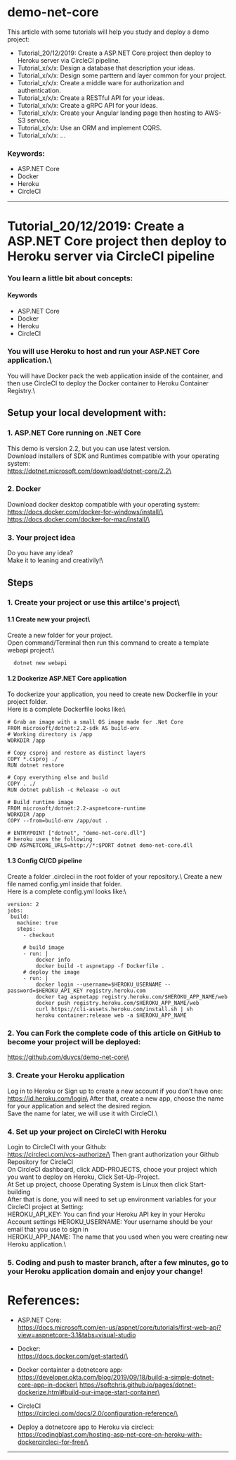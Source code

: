 # demo-net-core
This article with some tutorials will help you study and deploy a demo project:
- Tutorial_20/12/2019: Create a ASP.NET Core project then deploy to Heroku server via CircleCI pipeline.
- Tutorial_x/x/x: Design a database that description your ideas.
- Tutorial_x/x/x: Design some parttern and layer common for your project.
- Tutorial_x/x/x: Create a middle ware for authorization and authentication.
- Tutorial_x/x/x: Create a RESTful API for your ideas.
- Tutorial_x/x/x: Create a gRPC API for your ideas.
- Tutorial_x/x/x: Create your Angular landing page then hosting to AWS-S3 service.
- Tutorial_x/x/x: Use an ORM and implement CQRS.
- Tutorial_x/x/x: ...

### Keywords: 
- ASP.NET Core
- Docker
- Heroku
- CircleCI

---
# Tutorial_20/12/2019: Create a ASP.NET Core project then deploy to Heroku server via CircleCI pipeline

### You learn a little bit about concepts:
#### Keywords
- ASP.NET Core
- Docker
- Heroku
- CircleCI

### You will use Heroku to host and run your ASP.NET Core application.\
You will have Docker pack the web application inside of the container, and then use CircleCI to deploy the Docker container to Heroku Container Registry.\


## Setup your local development with:

### 1. ASP.NET Core running on .NET Core 
This demo is version 2.2, but you can use latest version.\
Download installers of SDK and Runtimes compatible with your operating system:\
https://dotnet.microsoft.com/download/dotnet-core/2.2\

### 2. Docker 
Download docker desktop compatible with your operating system:\
https://docs.docker.com/docker-for-windows/install/\
https://docs.docker.com/docker-for-mac/install/\

### 3. Your project idea
Do you have any idea?\
Make it to leaning and creativily!\

## Steps

### 1. Create your project or use this artilce's project\
#### 1.1 Create new your project\
Create a new folder for your project.\
Open command/Terminal then run this command to create a template webapi project:\
```
  dotnet new webapi
```
#### 1.2 Dockerize ASP.NET Core application
To dockerize your application, you need to create new Dockerfile in your project folder.\
Here is a complete Dockerfile looks like:\

```docker
# Grab an image with a small OS image made for .Net Core
FROM microsoft/dotnet:2.2-sdk AS build-env
# Working directory is /app
WORKDIR /app

# Copy csproj and restore as distinct layers
COPY *.csproj ./
RUN dotnet restore

# Copy everything else and build
COPY . ./
RUN dotnet publish -c Release -o out

# Build runtime image
FROM microsoft/dotnet:2.2-aspnetcore-runtime
WORKDIR /app
COPY --from=build-env /app/out .

# ENTRYPOINT ["dotnet", "demo-net-core.dll"]
# heroku uses the following
CMD ASPNETCORE_URLS=http://*:$PORT dotnet demo-net-core.dll
```

#### 1.3 Config CI/CD pipeline
Create a folder .circleci in the root folder of your repository.\ 
Create a new file named config.yml inside that folder.\
Here is a complete config.yml looks like:\

```
version: 2
jobs:
 build:
   machine: true
   steps:
     - checkout 

     # build image
     - run: |         
         docker info
         docker build -t aspnetapp -f Dockerfile .
     # deploy the image
     - run: |         
         docker login --username=$HEROKU_USERNAME --password=$HEROKU_API_KEY registry.heroku.com
         docker tag aspnetapp registry.heroku.com/$HEROKU_APP_NAME/web
         docker push registry.heroku.com/$HEROKU_APP_NAME/web                
         curl https://cli-assets.heroku.com/install.sh | sh
         heroku container:release web -a $HEROKU_APP_NAME
```

### 2. You can Fork the complete code of this article on GitHub to become your project will be deployed:
https://github.com/duycs/demo-net-core\

### 3. Create your Heroku application
Log in to Heroku or Sign up to create a new account if you don’t have one:\
https://id.heroku.com/login\
After that, create a new app, choose the name for your application and select the desired region.\
Save the name for later, we will use it with CircleCI.\

### 4. Set up your project on CircleCI with Heroku
Login to CircleCI with your Github:\
https://circleci.com/vcs-authorize/\
Then grant authorization your Github Repository for CircleCI\
On CircleCI dashboard, click ADD-PROJECTS, chooe your project which you want to deploy on Heroku, Click Set-Up-Project.\
At Set up project, choose Operating System is Linux then click Start-building\
After that is done, you will need to set up environment variables for your CircleCI project at Setting:\
HEROKU_API_KEY: You can find your Heroku API key in your Heroku Account settings
HEROKU_USERNAME: Your username should be your email that you use to sign in\
HEROKU_APP_NAME: The name that you used when you were creating new Heroku application.\

### 5. Coding and push to master branch, after a few minutes, go to your Heroku application domain and enjoy your change!

# References:
- ASP.NET Core:\
https://docs.microsoft.com/en-us/aspnet/core/tutorials/first-web-api?view=aspnetcore-3.1&tabs=visual-studio

- Docker:\
https://docs.docker.com/get-started/\

- Docker containter a dotnetcore app:\
https://developer.okta.com/blog/2019/09/18/build-a-simple-dotnet-core-app-in-docker\
https://softchris.github.io/pages/dotnet-dockerize.html#build-our-image-start-container\

- CircleCI\
https://circleci.com/docs/2.0/configuration-reference/\

- Deploy a dotnetcore app to Heroku via circleci:\
https://codingblast.com/hosting-asp-net-core-on-heroku-with-dockercircleci-for-free/\

---

